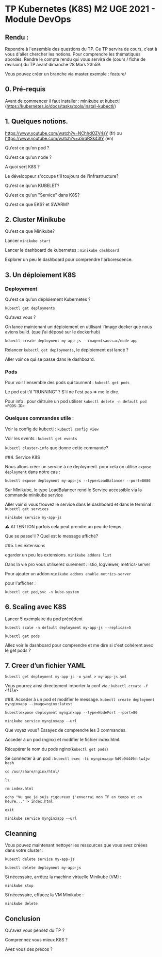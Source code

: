 # TP Kubernetes (K8S) M2 UGE  2021 - Module DevOps

## Rendu :

Repondre à l'ensemble des questions du TP. Ce TP servira de cours, c'est à vous d'aller chercher les notions. Pour comprendre les thématiques abordés.
Rendre le compte rendu qui vous servira de (cours / fiche de révision) du TP avant dimanche 28 Mars 23h59.

Vous pouvez créer un branche via master exemple : feature/ <Nom-Prenom >


## 0.  Pré-requis 

Avant de commencer il faut installer : minikube et kubectl (https://kubernetes.io/docs/tasks/tools/install-kubectl/)

## 1.  Quelques notions.
https://www.youtube.com/watch?v=NChhdOZV4sY (fr) ou https://www.youtube.com/watch?v=aSrqRSk43lY (en)

Qu'est ce qu'on pod ? 

Qu'est ce qu'un node ? 

A quoi sert K8S ?

Le développeur s'occupe t'il toujours de l'infrastructure?

Qu'est ce qu'un KUBELET?

Qu'est ce qu'un "Service" dans K8S?

Qu'est ce que EKS? et SWARM?


## 2. Cluster Minikube

Qu'est ce que Minikube?

Lancer `minikube start`

Lancer le dashboard de kubernetes : `minikube dashboard`

Explorer un peu le dashboard pour comprendre l'arborescence.


## 3. Un déploiement K8S
### Deployement

Qu'est ce qu'un déploiement Kubernetes ? 

`kubectl get deployments` 

Qu'avez vous ?

On lance maintenant un déploiement en utilisant l'image docker que nous avions build. (que j'ai déposé sur le dockerhub)

`kubectl create deployment my-app-js --image=tsaussac/node-app`

Relancer  `kubectl get deployments`, le deploiement est lancé ?
 
Aller voir ce qui se passe dans le dashboard.

### Pods
Pour voir l'ensemble des pods qui tournent : `kubectl get pods`

Le pod est t'il "RUNNING" ? S'il ne l'est pas => me le dire.

Pour info : pour détruire un pod utiliser `kubectl delete -n default pod <PODS-ID>`

### Quelques commandes utile :

Voir la config de kubectl : `kubectl config view` 

Voir les events : `kubectl get events `

`kubectl cluster-info` que donne cette commande?

##4. Service K8S

Nous allons créer un service à ce deployment. pour cela on utilise `expose deployment` dans notre cas :

`kubectl expose deployment my-app-js --type=LoadBalancer --port=8080`

Sur Minikube, le type LoadBalancer rend le Service accessible via la commande minikube service

Aller voir si vous trouvez le service dans le dashboard et dans le terminal : `kubectl get services`

`minikube service my-app-js`

⚠️ ATTENTION parfois cela peut prendre un peu de temps.

Que se passe'il ? Quel est le message affiché?


##5. Les extensions

egarder un peu les extensions.
`minikube addons list`

Dans la vie pro vous utiliserez surement : istio, logviewer, metrics-server

Pour ajouter un addon `minikube addons enable metrics-server`

pour l'afficher :

`kubectl get pod,svc -n kube-system`

## 6. Scaling avec K8S

Lancer 5 exemplaire du pod précédent 

`kubectl scale -n default deployment my-app-js --replicas=5`

`kubectl get pods`

Allez voir le dashboard pour comprendre et me dire si c'est cohérent avec le get pods ?

## 7. Creer d’un fichier YAML 

`kubectl get deployment my-app-js -o yaml > my-app-js.yml`

Vous pourrez ainsi directement importer la conf via :  `kubectl create -f <file>`

##8. Acceder à un pod  et modifier le message.
`kubectl create deployment mynginxapp --image=nginx:latest`

`kubectlexpose deployment mynginxapp --type=NodePort --port=80`

`minikube service mynginxapp --url`

Que voyez vous? Essayez de comprendre les 3 commandes.

Acceder à un pod (nginx) et modifier le fichier index.html.

Récupérer le nom du pods nginx(`kubectl get pods`)

Se connecter à un pod : `kubectl exec -ti mynginxapp-5d9b94449d-lw4jw bash`

`cd /usr/share/nginx/html/`

`ls`

`rm index.html`

`echo "Vu que je suis rigoureux j'enverrai mon TP en temps et en heure..." > index.html`

`exit`

`minikube service mynginxapp --url`

## Cleanning 
Vous pouvez maintenant nettoyer les ressources que vous avez créées dans votre cluster :

`kubectl delete service my-app-js`

`kubectl delete deployment my-app-js`

Si nécessaire, arrêtez la machine virtuelle Minikube (VM) :

`minikube stop`

Si nécessaire, effacez la VM Minikube :

`minikube delete`


## Conclusion

Qu'avez vous pensez du TP ?

Comprennez vous mieux K8S ?

Avez vous des précos ?



 